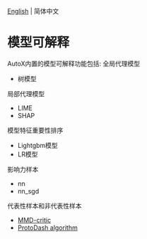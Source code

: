[English](./README_EN.md) | 简体中文

# 模型可解释
AutoX内置的模型可解释功能包括:
全局代理模型
- 树模型

局部代理模型
- LIME
- SHAP

模型特征重要性排序
- Lightgbm模型
- LR模型

影响力样本
- nn
- nn_sgd

代表性样本和非代表性样本
- [MMD-critic](./prototypes_and_criticisms/mmd/MMD_demo.ipynb)
- [ProtoDash algorithm](./prototypes_and_criticisms/Protodash/ProtodashExplainer.ipynb)
